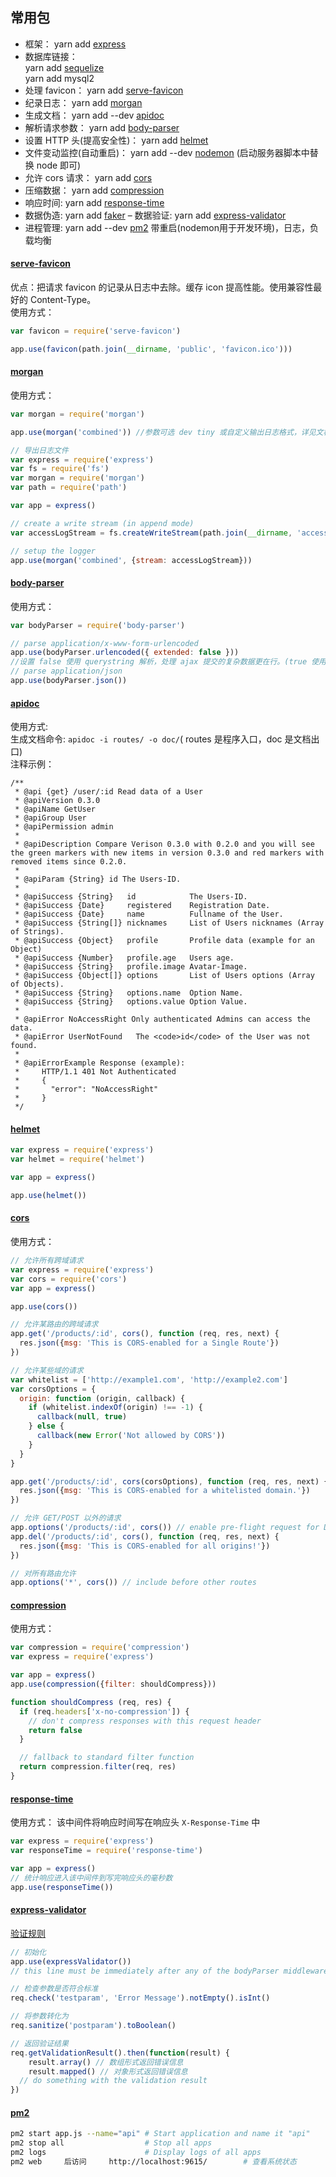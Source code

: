 ## 常用包
- 框架：
    yarn add [express](./express)
- 数据库链接：  
    yarn add [sequelize](./sequelize)  
    yarn add mysql2
- 处理 favicon：
    yarn add [serve-favicon](#serve-favicon)
- 纪录日志：
    yarn add [morgan](#morgan)
- 生成文档：
    yarn add --dev [apidoc](#apidoc)
- 解析请求参数：
    yarn add [body-parser](#body-parser)
- 设置 HTTP 头(提高安全性)：
    yarn add [helmet](#helmet)
- 文件变动监控(自动重启)：
    yarn add --dev [nodemon](https://github.com/remy/nodemon) (启动服务器脚本中替换 node 即可)
- 允许 cors 请求：
    yarn add [cors](#cors)
- 压缩数据：
    yarn add [compression](#compression)
- 响应时间:
    yarn add [response-time](#response-time)
- 数据伪造:
    yarn add [faker](https://github.com/Marak/faker.js)
– 数据验证:
    yarn add [express-validator](#express-validator)
- 进程管理:
    yarn add --dev [pm2](#pm2)
    带重启(nodemon用于开发环境)，日志，负载均衡

#### [serve-favicon](https://github.com/expressjs/serve-favicon)
优点：把请求 favicon 的记录从日志中去除。缓存 icon 提高性能。使用兼容性最好的 Content-Type。  
使用方式：  
```javascript
var favicon = require('serve-favicon')

app.use(favicon(path.join(__dirname, 'public', 'favicon.ico')))
```
#### [morgan](https://github.com/expressjs/morgan)
使用方式：
```javascript
var morgan = require('morgan')

app.use(morgan('combined')) //参数可选 dev tiny 或自定义输出日志格式，详见文档
```
```javascript
// 导出日志文件
var express = require('express')
var fs = require('fs')
var morgan = require('morgan')
var path = require('path')

var app = express()

// create a write stream (in append mode)
var accessLogStream = fs.createWriteStream(path.join(__dirname, 'access.log'), {flags: 'a'})

// setup the logger
app.use(morgan('combined', {stream: accessLogStream}))

```
#### [body-parser](https://github.com/expressjs/body-parser)
使用方式：
```javascript
var bodyParser = require('body-parser')

// parse application/x-www-form-urlencoded
app.use(bodyParser.urlencoded({ extended: false }))
//设置 false 使用 querystring 解析，处理 ajax 提交的复杂数据更在行。(true 使用 qs 解析)
// parse application/json
app.use(bodyParser.json())
```
#### [apidoc](http://apidocjs.com/)
使用方式:  
生成文档命令: `apidoc -i routes/ -o doc/`( routes 是程序入口，doc 是文档出口)  
注释示例：  
```
/**
 * @api {get} /user/:id Read data of a User
 * @apiVersion 0.3.0
 * @apiName GetUser
 * @apiGroup User
 * @apiPermission admin
 *
 * @apiDescription Compare Verison 0.3.0 with 0.2.0 and you will see the green markers with new items in version 0.3.0 and red markers with removed items since 0.2.0.
 *
 * @apiParam {String} id The Users-ID.
 *
 * @apiSuccess {String}   id            The Users-ID.
 * @apiSuccess {Date}     registered    Registration Date.
 * @apiSuccess {Date}     name          Fullname of the User.
 * @apiSuccess {String[]} nicknames     List of Users nicknames (Array of Strings).
 * @apiSuccess {Object}   profile       Profile data (example for an Object)
 * @apiSuccess {Number}   profile.age   Users age.
 * @apiSuccess {String}   profile.image Avatar-Image.
 * @apiSuccess {Object[]} options       List of Users options (Array of Objects).
 * @apiSuccess {String}   options.name  Option Name.
 * @apiSuccess {String}   options.value Option Value.
 *
 * @apiError NoAccessRight Only authenticated Admins can access the data.
 * @apiError UserNotFound   The <code>id</code> of the User was not found.
 *
 * @apiErrorExample Response (example):
 *     HTTP/1.1 401 Not Authenticated
 *     {
 *       "error": "NoAccessRight"
 *     }
 */
```
#### [helmet](https://github.com/helmetjs/helmet)
```javascript
var express = require('express')
var helmet = require('helmet')

var app = express()

app.use(helmet())
```
#### [cors](https://github.com/expressjs/cors)
使用方式：  
```javascript
// 允许所有跨域请求
var express = require('express')
var cors = require('cors')
var app = express()

app.use(cors())
```
```javascript
// 允许某路由的跨域请求
app.get('/products/:id', cors(), function (req, res, next) {
  res.json({msg: 'This is CORS-enabled for a Single Route'})
})
```
```javascript
// 允许某些域的请求
var whitelist = ['http://example1.com', 'http://example2.com']
var corsOptions = {
  origin: function (origin, callback) {
    if (whitelist.indexOf(origin) !== -1) {
      callback(null, true)
    } else {
      callback(new Error('Not allowed by CORS'))
    }
  }
}

app.get('/products/:id', cors(corsOptions), function (req, res, next) {
  res.json({msg: 'This is CORS-enabled for a whitelisted domain.'})
})
```
```javascript
// 允许 GET/POST 以外的请求
app.options('/products/:id', cors()) // enable pre-flight request for DELETE request
app.del('/products/:id', cors(), function (req, res, next) {
  res.json({msg: 'This is CORS-enabled for all origins!'})
})

// 对所有路由允许
app.options('*', cors()) // include before other routes
```
#### [compression](https://github.com/expressjs/compression)
使用方式：
```javascript
var compression = require('compression')
var express = require('express')

var app = express()
app.use(compression({filter: shouldCompress}))

function shouldCompress (req, res) {
  if (req.headers['x-no-compression']) {
    // don't compress responses with this request header
    return false
  }

  // fallback to standard filter function
  return compression.filter(req, res)
}
```
#### [response-time](https://github.com/expressjs/response-time)
使用方式：
该中间件将响应时间写在响应头 `X-Response-Time` 中
```javascript
var express = require('express')
var responseTime = require('response-time')

var app = express()
// 统计响应进入该中间件到写完响应头的毫秒数
app.use(responseTime())
```
#### [express-validator](https://github.com/ctavan/express-validator)
[验证规则](https://github.com/chriso/validator.js)

```javascript
// 初始化
app.use(expressValidator())
// this line must be immediately after any of the bodyParser middlewares!

// 检查参数是否符合标准
req.check('testparam', 'Error Message').notEmpty().isInt()

// 将参数转化为
req.sanitize('postparam').toBoolean()

// 返回验证结果
req.getValidationResult().then(function(result) {
    result.array() // 数组形式返回错误信息
    result.mapped() // 对象形式返回错误信息
  // do something with the validation result
})
```
#### [pm2](https://github.com/Unitech/pm2)
```bash
pm2 start app.js --name="api" # Start application and name it "api"
pm2 stop all                  # Stop all apps
pm2 logs                      # Display logs of all apps
pm2 web     后访问     http://localhost:9615/        # 查看系统状态
```

